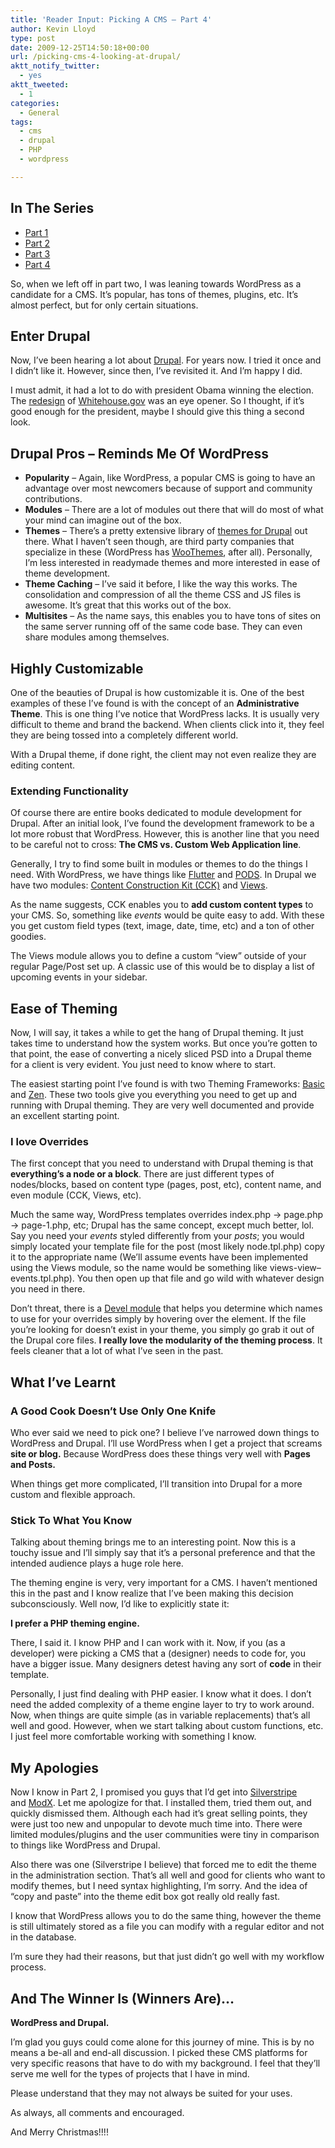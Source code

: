 ```yaml
---
title: 'Reader Input: Picking A CMS – Part 4'
author: Kevin Lloyd
type: post
date: 2009-12-25T14:50:18+00:00
url: /picking-cms-4-looking-at-drupal/
aktt_notify_twitter:
  - yes
aktt_tweeted:
  - 1
categories:
  - General
tags:
  - cms
  - drupal
  - PHP
  - wordpress

---
```

## In The Series

  * [Part 1][1]
  * [Part 2][2]
  * [Part 3][3]
  * [Part 4][4]

So, when we left off in part two, I was leaning towards WordPress as a candidate for a CMS. It&#8217;s popular, has tons of themes, plugins, etc. It&#8217;s almost perfect, but for only certain situations.

## Enter Drupal

Now, I&#8217;ve been hearing a lot about [Drupal][5]. For years now. I tried it once and I didn&#8217;t like it. However, since then, I&#8217;ve revisited it. And I&#8217;m happy I did.

I must admit, it had a lot to do with president Obama winning the election. The [redesign][6] of [Whitehouse.gov][7] was an eye opener. So I thought, if it&#8217;s good enough for the president, maybe I should give this thing a second look.

## Drupal Pros &#8211; Reminds Me Of WordPress

  * **Popularity** &#8211; Again, like WordPress, a popular CMS is going to have an advantage over most newcomers because of support and community contributions.
  * **Modules** &#8211; There are a lot of modules out there that will do most of what your mind can imagine out of the box.
  * **Themes** &#8211; There&#8217;s a pretty extensive library of [themes for Drupal][8] out there. What I haven&#8217;t seen though, are third party companies that specialize in these (WordPress has [WooThemes][9], after all). Personally, I&#8217;m less interested in readymade themes and more interested in ease of theme development.
  * **Theme Caching** &#8211; I&#8217;ve said it before, I like the way this works. The consolidation and compression of all the theme CSS and JS files is awesome. It&#8217;s great that this works out of the box.
  * **Multisites** &#8211; As the name says, this enables you to have tons of sites on the same server running off of the same code base. They can even share modules among themselves.

## Highly Customizable

One of the beauties of Drupal is how customizable it is. One of the best examples of these I&#8217;ve found is with the concept of an **Administrative Theme**. This is one thing I&#8217;ve notice that WordPress lacks. It is usually very difficult to theme and brand the backend. When clients click into it, they feel they are being tossed into a completely different world.

With a Drupal theme, if done right, the client may not even realize they are editing content.

### Extending Functionality

Of course there are entire books dedicated to module development for Drupal. After an initial look, I&#8217;ve found the development framework to be a lot more robust that WordPress. However, this is another line that you need to be careful not to cross: **The CMS vs. Custom Web Application line**.

Generally, I try to find some built in modules or themes to do the things I need. With WordPress, we have things like [Flutter][10] and [PODS][11]. In Drupal we have two modules: [Content Construction Kit (CCK)][12] and [Views][13].

As the name suggests, CCK enables you to **add custom content types** to your CMS. So, something like _events_ would be quite easy to add. With these you get custom field types (text, image, date, time, etc) and a ton of other goodies.

The Views module allows you to define a custom &#8220;view&#8221; outside of your regular Page/Post set up. A classic use of this would be to display a list of upcoming events in your sidebar.

## Ease of Theming

Now, I will say, it takes a while to get the hang of Drupal theming. It just takes time to understand how the system works. But once you&#8217;re gotten to that point, the ease of converting a nicely sliced PSD into a Drupal theme for a client is very evident. You just need to know where to start.

The easiest starting point I&#8217;ve found is with two Theming Frameworks: [Basic][14] and [Zen][15]. These two tools give you everything you need to get up and running with Drupal theming. They are very well documented and provide an excellent starting point.

### I love Overrides

The first concept that you need to understand with Drupal theming is that **everything&#8217;s a node or a block**. There are just different types of nodes/blocks, based on content type (pages, post, etc), content name, and even module (CCK, Views, etc).

Much the same way, WordPress templates overrides index.php -> page.php -> page-1.php, etc; Drupal has the same concept, except much better, lol. Say you need your _events_ styled differently from your _posts_; you would simply located your template file for the post (most likely node.tpl.php) copy it to the appropriate name (We&#8217;ll assume events have been implemented using the Views module, so the name would be something like views-view&#8211;events.tpl.php). You then open up that file and go wild with whatever design you need in there.

Don&#8217;t threat, there is a [Devel module][16] that helps you determine which names to use for your overrides simply by hovering over the element. If the file you&#8217;re looking for doesn&#8217;t exist in your theme, you simply go grab it out of the Drupal core files. **I really love the modularity of the theming process**. It feels cleaner that a lot of what I&#8217;ve seen in the past.

## What I&#8217;ve Learnt

### A Good Cook Doesn&#8217;t Use Only One Knife

Who ever said we need to pick one? I believe I&#8217;ve narrowed down things to WordPress and Drupal. I&#8217;ll use WordPress when I get a project that screams **site or blog.** Because WordPress does these things very well with **Pages and Posts.**

When things get more complicated, I&#8217;ll transition into Drupal for a more custom and flexible approach.

### Stick To What You Know

Talking about theming brings me to an interesting point. Now this is a touchy issue and I&#8217;ll simply say that it&#8217;s a personal preference and that the intended audience plays a huge role here.

The theming engine is very, very important for a CMS. I haven&#8217;t mentioned this in the past and I know realize that I&#8217;ve been making this decision subconsciously. Well now, I&#8217;d like to explicitly state it:

**I prefer a PHP theming engine.**

There, I said it. I know PHP and I can work with it. Now, if you (as a developer) were picking a CMS that a (designer) needs to code for, you have a bigger issue. Many designers detest having any sort of **code** in their template.

Personally, I just find dealing with PHP easier. I know what it does. I don&#8217;t need the added complexity of a theme engine layer to try to work around. Now, when things are quite simple (as in variable replacements) that&#8217;s all well and good. However, when we start talking about custom functions, etc. I just feel more comfortable working with something I know.

## My Apologies

Now I know in Part 2, I promised you guys that I&#8217;d get into <a onclick="javascript:pageTracker._trackPageview('/outbound/article/silverstripe.org');" href="http://silverstripe.org/">Silverstripe</a> and <a onclick="javascript:pageTracker._trackPageview('/outbound/article/modxcms.com');" href="http://modxcms.com/">ModX</a>. Let me apologize for that. I installed them, tried them out, and quickly dismissed them. Although each had it&#8217;s great selling points, they were just too new and unpopular to devote much time into. There were limited modules/plugins and the user communities were tiny in comparison to things like WordPress and Drupal.

Also there was one (Silverstripe I believe) that forced me to edit the theme in the administration section. That&#8217;s all well and good for clients who want to modify themes, but I need syntax highlighting, I&#8217;m sorry. And the idea of &#8220;copy and paste&#8221; into the theme edit box got really old really fast.

I know that WordPress allows you to do the same thing, however the theme is still ultimately stored as a file you can modify with a regular editor and not in the database.

I&#8217;m sure they had their reasons, but that just didn&#8217;t go well with my workflow process.

## And The Winner Is (Winners Are)&#8230;

**WordPress and Drupal.**

I&#8217;m glad you guys could come alone for this journey of mine. This is by no means a be-all and end-all discussion. I picked these CMS platforms for very specific reasons that have to do with my background. I feel that they&#8217;ll serve me well for the types of projects that I have in mind.

Please understand that they may not always be suited for your uses.

As always, all comments and encouraged.

And Merry Christmas!!!!

 [1]: https://webdevelopment2.com/picking-a-cms-part-1/
 [2]: https://webdevelopment2.com/picking-a-cms-2-new-standards/
 [3]: https://webdevelopment2.com/picking-a-cms-3-wordpress-as-a-cms/
 [4]: /picking-cms-4-looking-at-drupal
 [5]: http://drupal.org
 [6]: http://drupal.org/whitehouse-gov-launches-on-drupal-engages-community
 [7]: http://Whitehouse.gov
 [8]: http://drupal.org/project/Themes
 [9]: http://www.woothemes.com/
 [10]: http://flutter.freshout.us/
 [11]: http://pods.uproot.us/
 [12]: http://drupal.org/project/cck
 [13]: http://drupal.org/project/views
 [14]: http://drupal.org/project/basic
 [15]: http://drupal.org/project/zen
 [16]: http://drupal.org/project/devel